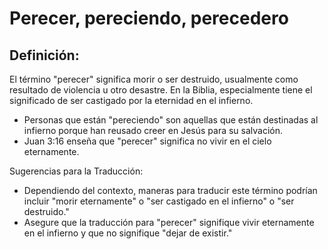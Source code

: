 # Perecer, pereciendo, perecedero

## Definición: 

El término "perecer" significa morir o ser destruido, usualmente como resultado de violencia u otro desastre. En la Biblia, especialmente tiene el significado de ser castigado por la eternidad en el infierno.

* Personas que están "pereciendo" son aquellas que están destinadas al infierno porque han reusado creer en Jesús para su salvación.
* Juan 3:16 enseña que "perecer" significa no vivir en el cielo eternamente.

Sugerencias para la Traducción:

* Dependiendo del contexto, maneras para traducir este término podrían incluir "morir eternamente" o "ser castigado en el infierno" o "ser destruido."
* Asegure que la traducción para "perecer" signifique vivir eternamente en el infierno y que no signifique "dejar de existir."

